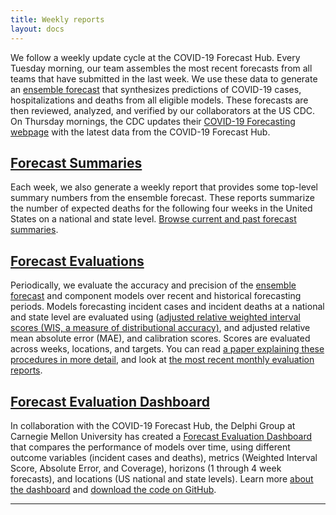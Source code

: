 ```yaml
---
title: Weekly reports
layout: docs
---
```


We follow a weekly update cycle at the COVID-19 Forecast Hub. Every Tuesday morning, our team assembles the most recent forecasts from all teams that have submitted in the last week. We use these data to generate an <a href="https://covid19forecasthub.org/doc/ensemble/">ensemble forecast</a> that synthesizes predictions of COVID-19 cases, hospitalizations and deaths from all eligible models. These forecasts are then reviewed, analyzed, and verified by our collaborators at the US CDC. On Thursday mornings, the CDC updates their <a href="https://www.cdc.gov/coronavirus/2019-ncov/science/forecasting/mathematical-modeling.html" target="_blank">COVID-19 Forecasting webpage</a> with the latest data from the COVID-19 Forecast Hub. 

## <a href="https://covid19forecasthub.org/reports/single_page.html">Forecast Summaries</a>
Each week, we also generate a weekly report that provides some top-level summary numbers from the ensemble forecast. These reports summarize the number of expected deaths for the following four weeks in the United States on a national and state level. <a href="https://covid19forecasthub.org/reports/single_page.html">Browse current and past forecast summaries</a>.

## <a href="https://covid19forecasthub.org/eval-reports">Forecast Evaluations</a>
Periodically, we evaluate the accuracy and precision of the <a href="https://covid19forecasthub.org/doc/ensemble/">ensemble forecast</a> and component models over recent and historical forecasting periods. Models forecasting incident cases and incident deaths at a national and state level are evaluated using (<a href="https://arxiv.org/abs/2005.12881" target="_blank">adjusted relative weighted interval scores (WIS, a measure of distributional accuracy)</a>, and adjusted relative mean absolute error (MAE), and calibration scores. Scores are evaluated across weeks, locations, and targets. You can read <a href="https://www.medrxiv.org/content/10.1101/2021.02.03.21250974v1" target="_blank">a paper explaining these procedures in more detail</a>, and look at <a href="https://covid19forecasthub.org/eval-reports">the most recent monthly evaluation reports</a>.

## <a href="https://delphi.cmu.edu/forecast-eval/">Forecast Evaluation Dashboard</a>
In collaboration with the COVID-19 Forecast Hub, the Delphi Group at Carnegie Mellon University has created a <a href="https://delphi.cmu.edu/forecast-eval/">Forecast Evaluation Dashboard</a> that compares the performance of models over time, using different outcome variables (incident cases and deaths), metrics (Weighted Interval Score, Absolute Error, and Coverage), horizons (1 through 4 week forecasts), and locations (US national and state levels). Learn more <a href="https://delphi.cmu.edu/forecast-eval/">about the dashboard</a> and <a href="https://github.com/cmu-delphi/forecast-eval/">download the code on GitHub</a>.

***

